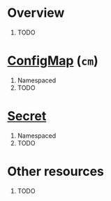# Overview
1. TODO


# [ConfigMap](TODO) (`cm`)
1. Namespaced
1. TODO

# [Secret](TODO)
1. Namespaced
1. TODO


# Other resources
1. TODO

